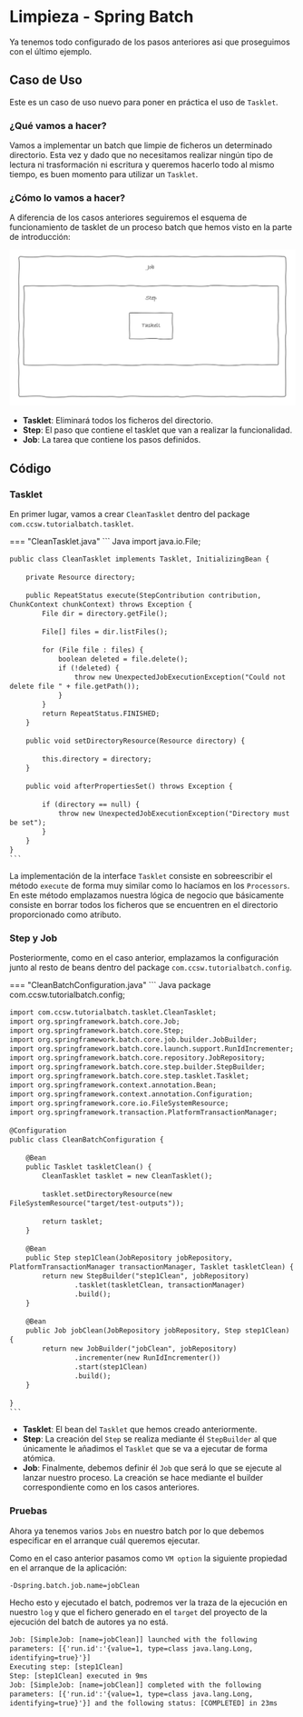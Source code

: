 # Limpieza - Spring Batch

Ya tenemos todo configurado de los pasos anteriores asi que proseguimos con el último ejemplo.


## Caso de Uso

Este es un caso de uso nuevo para poner en práctica el uso de `Tasklet`.

### ¿Qué vamos a hacer?

Vamos a implementar un batch que limpie de ficheros un determinado directorio. Esta vez y dado que no necesitamos realizar ningún tipo de lectura ni trasformación ni escritura y queremos hacerlo todo al mismo tiempo, es buen momento para utilizar un `Tasklet`.


### ¿Cómo lo vamos a hacer?

A diferencia de los casos anteriores seguiremos el esquema de funcionamiento de tasklet de un proceso batch que hemos visto en la parte de introducción:

![clean](../../assets/images/clean.png)

* **Tasklet**: Eliminará todos los ficheros del directorio.
* **Step**: El paso que contiene el tasklet que van a realizar la funcionalidad.
* **Job**: La tarea que contiene los pasos definidos.


## Código

### Tasklet

En primer lugar, vamos a crear `CleanTasklet` dentro del package `com.ccsw.tutorialbatch.tasklet`.

=== "CleanTasklet.java"
    ``` Java
    import java.io.File;
    
    public class CleanTasklet implements Tasklet, InitializingBean {
    
        private Resource directory;
    
        public RepeatStatus execute(StepContribution contribution, ChunkContext chunkContext) throws Exception {
            File dir = directory.getFile();
    
            File[] files = dir.listFiles();
    
            for (File file : files) {
                boolean deleted = file.delete();
                if (!deleted) {
                    throw new UnexpectedJobExecutionException("Could not delete file " + file.getPath());
                }
            }
            return RepeatStatus.FINISHED;
        }
    
        public void setDirectoryResource(Resource directory) {
    
            this.directory = directory;
        }
    
        public void afterPropertiesSet() throws Exception {
    
            if (directory == null) {
                throw new UnexpectedJobExecutionException("Directory must be set");
            }
        }
    }
    ```

La implementación de la interface `Tasklet` consiste en sobreescribir el método `execute` de forma muy similar como lo hacíamos en los `Processors`. En este método emplazamos nuestra lógica de negocio que básicamente consiste en borrar todos los ficheros que se encuentren en el directorio proporcionado como atributo.


### Step y Job

Posteriormente, como en el caso anterior, emplazamos la configuración junto al resto de beans dentro del package `com.ccsw.tutorialbatch.config`.

=== "CleanBatchConfiguration.java"
    ``` Java
    package com.ccsw.tutorialbatch.config;
    
    import com.ccsw.tutorialbatch.tasklet.CleanTasklet;
    import org.springframework.batch.core.Job;
    import org.springframework.batch.core.Step;
    import org.springframework.batch.core.job.builder.JobBuilder;
    import org.springframework.batch.core.launch.support.RunIdIncrementer;
    import org.springframework.batch.core.repository.JobRepository;
    import org.springframework.batch.core.step.builder.StepBuilder;
    import org.springframework.batch.core.step.tasklet.Tasklet;
    import org.springframework.context.annotation.Bean;
    import org.springframework.context.annotation.Configuration;
    import org.springframework.core.io.FileSystemResource;
    import org.springframework.transaction.PlatformTransactionManager;
    
    @Configuration
    public class CleanBatchConfiguration {
    
        @Bean
        public Tasklet taskletClean() {
            CleanTasklet tasklet = new CleanTasklet();
    
            tasklet.setDirectoryResource(new FileSystemResource("target/test-outputs"));
    
            return tasklet;
        }
    
        @Bean
        public Step step1Clean(JobRepository jobRepository, PlatformTransactionManager transactionManager, Tasklet taskletClean) {
            return new StepBuilder("step1Clean", jobRepository)
                    .tasklet(taskletClean, transactionManager)
                    .build();
        }
    
        @Bean
        public Job jobClean(JobRepository jobRepository, Step step1Clean) {
            return new JobBuilder("jobClean", jobRepository)
                    .incrementer(new RunIdIncrementer())
                    .start(step1Clean)
                    .build();
        }
    
    }
    ```

* **Tasklet**: El bean del `Tasklet` que hemos creado anteriormente.
* **Step**: La creación del `Step` se realiza mediante él `StepBuilder` al que únicamente le añadimos el `Tasklet` que se va a ejecutar de forma atómica.
* **Job**: Finalmente, debemos definir él `Job` que será lo que se ejecute al lanzar nuestro proceso. La creación se hace mediante el builder correspondiente como en los casos anteriores.


### Pruebas

Ahora ya tenemos varios `Jobs` en nuestro batch por lo que debemos especificar en el arranque cuál queremos ejecutar.

Como en el caso anterior pasamos como `VM option` la siguiente propiedad en el arranque de la aplicación:
```
-Dspring.batch.job.name=jobClean
```

Hecho esto y ejecutado el batch, podremos ver la traza de la ejecución en nuestro `log` y que el fichero generado en el `target` del proyecto de la ejecución del batch de autores ya no está.

```
Job: [SimpleJob: [name=jobClean]] launched with the following parameters: [{'run.id':'{value=1, type=class java.lang.Long, identifying=true}'}]
Executing step: [step1Clean]
Step: [step1Clean] executed in 9ms
Job: [SimpleJob: [name=jobClean]] completed with the following parameters: [{'run.id':'{value=1, type=class java.lang.Long, identifying=true}'}] and the following status: [COMPLETED] in 23ms
```